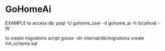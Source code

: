 # GoHomeAi

EXAMPLE
to access db:
psql -U gohome_user -d gohome_ai -h localhost -W

to create migrations script
goose -dir internal/db/migrations create init_schema sql

